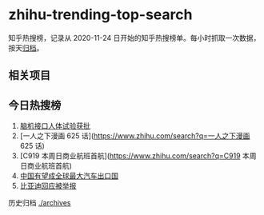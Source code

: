 # zhihu-trending-top-search

知乎热搜榜，记录从 2020-11-24
日开始的知乎热搜榜单。每小时抓取一次数据，按天[归档](./archives)。

## 相关项目

## 今日热搜榜

<!-- BEGIN -->
<!-- 最后更新时间 Fri May 26 2023 23:07:06 GMT+0800 (China Standard Time) -->

1. [脑机接口人体试验获批](https://www.zhihu.com/search?q=脑机接口人体试验获批)
1. [一人之下漫画 625 话](https://www.zhihu.com/search?q=一人之下漫画 625 话)
1. [C919 本周日商业航班首航](https://www.zhihu.com/search?q=C919
   本周日商业航班首航)
1. [中国有望成全球最大汽车出口国](https://www.zhihu.com/search?q=中国有望成全球最大汽车出口国)
1. [比亚迪回应被举报](https://www.zhihu.com/search?q=比亚迪回应被举报)

<!-- END -->

历史归档 [./archives](./archives)
